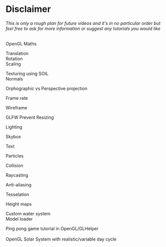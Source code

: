 <h1>Disclaimer</h1>
<h6>This is only a rough plan for future videos and it's in no particular order but feel free to ask for more information or suggest any tutorials you would like</h6>

OpenGL Maths<br />

Translation<br />
Rotation<br />
Scaling<br />


Texturing using SOIL<br />
Normals<br />

Orphographic vs Perspective projection<br />

Frame rate<br />

Wireframe<br />

GLFW Prevent Resizing

Lighting<br />

Skybox<br />

Text<br />

Particles<br />

Collision<br />

Raycasting<br />

Anti-aliasing<br />

Tesselation<br />

Height maps<br />

Custom water system<br />
Model loader<br />

Ping pong game tutorial in OpenGL/GLHelper<br />   
OpenGL Solar System with realistic/variable day cycle<br />
